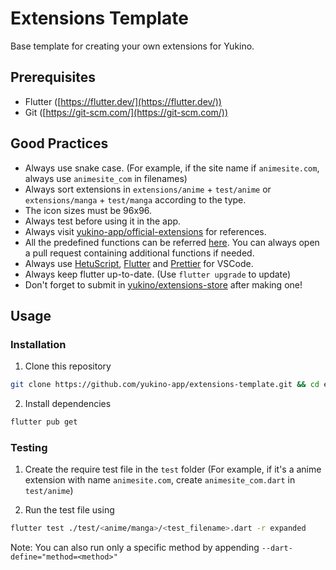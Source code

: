 # Extensions Template

Base template for creating your own extensions for Yukino.

## Prerequisites

- Flutter ([https://flutter.dev/](https://flutter.dev/))
- Git ([https://git-scm.com/](https://git-scm.com/))

## Good Practices

- Always use snake case. (For example, if the site name if `animesite.com`, always use `animesite_com` in filenames)
- Always sort extensions in `extensions/anime` + `test/anime` or `extensions/manga` + `test/manga` according to the type.
- The icon sizes must be 96x96.
- Always test before using it in the app.
- Always visit [yukino-app/official-extensions](https://github.com/yukino-app/official-extensions) for references.
- All the predefined functions can be referred [here](https://github.com/yukino-app/yukino/blob/065c0c74865271afc23ded79b6b58d17a86332a5/packages/extensions/lib/hetu/externals.dart#L1). You can always open a pull request containing additional functions if needed.
- Always use [HetuScript](https://marketplace.visualstudio.com/items?itemName=hetu-script.hetuscript), [Flutter](https://marketplace.visualstudio.com/items?itemName=Dart-Code.flutter) and [Prettier](https://marketplace.visualstudio.com/items?itemName=esbenp.prettier-vscode) for VSCode.
- Always keep flutter up-to-date. (Use `flutter upgrade` to update)
- Don't forget to submit in [yukino/extensions-store](https://github.com/yukino-app/extensions-store) after making one!

## Usage

### Installation

1. Clone this repository

```bash
git clone https://github.com/yukino-app/extensions-template.git && cd extensions-template
```

2. Install dependencies

```bash
flutter pub get
```

### Testing

1. Create the require test file in the `test` folder (For example, if it's a anime extension with name `animesite.com`, create `animesite_com.dart` in `test/anime`)

2. Run the test file using

```bash
flutter test ./test/<anime/manga>/<test_filename>.dart -r expanded
```

Note: You can also run only a specific method by appending `--dart-define="method=<method>"`
